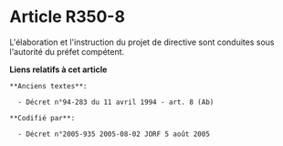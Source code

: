 # Article R350-8

L'élaboration et l'instruction du projet de directive sont conduites sous l'autorité du préfet compétent.

**Liens relatifs à cet article**

	**Anciens textes**:

	  - Décret n°94-283 du 11 avril 1994 - art. 8 (Ab)

	**Codifié par**:

	  - Décret n°2005-935 2005-08-02 JORF 5 août 2005
